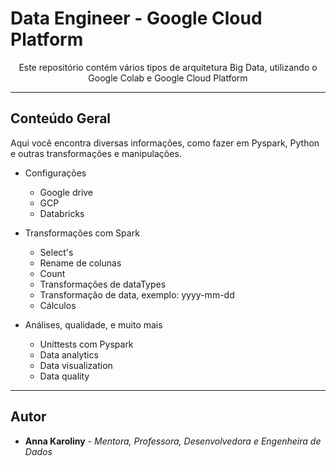# Data Engineer - Google Cloud Platform

<p align="center">Este repositório contém vários tipos de arquitetura Big Data, utilizando o Google Colab e Google Cloud Platform

</p>

---

## Conteúdo Geral

Aqui você encontra diversas informações, como fazer em Pyspark, Python e outras transformações e manipulações.

- Configurações
  - Google drive
  - GCP
  - Databricks

- Transformações com Spark
  - Select's
  - Rename de colunas
  - Count
  - Transformações de dataTypes
  - Transformação de data, exemplo: yyyy-mm-dd
  - Cálculos

- Análises, qualidade, e muito mais
  - Unittests com Pyspark
  - Data analytics
  - Data visualization
  - Data quality


---

## Autor

- **Anna Karoliny** - _Mentora, Professora, Desenvolvedora e Engenheira de Dados_
